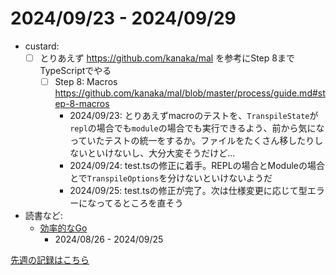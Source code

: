# 2024/09/23 - 2024/09/29

- custard:
    - [ ] とりあえず <https://github.com/kanaka/mal> を参考にStep 8までTypeScriptでやる
        - [ ] Step 8: Macros <https://github.com/kanaka/mal/blob/master/process/guide.md#step-8-macros>
            - 2024/09/23: とりあえずmacroのテストを、`TranspileState`が`repl`の場合でも`module`の場合でも実行できるよう、前から気になっていたテストの統一をするか。ファイルをたくさん移したりしないといけないし、大分大変そうだけど...
            - 2024/09/24: test.tsの修正に着手。REPLの場合とModuleの場合とで`TranspileOptions`を分けないといけないようだ
            - 2024/09/25: test.tsの修正が完了。次は仕様変更に応じて型エラーになってるところを直そう
- 読書など:
    - [効率的なGo](https://www.oreilly.co.jp//books/9784814400539/)
        - 2024/08/26 - 2024/09/25

[先週の記録はこちら](https://github.com/igrep/daily-commits/blob/b5f7c393b5fffdd3992146ad56248e4b61f94c26/yesterday.md)
